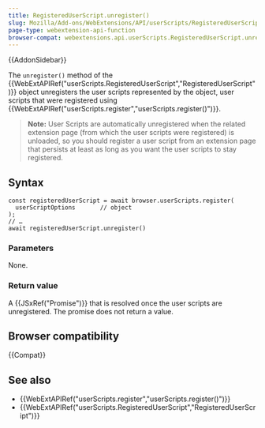 ```yaml
---
title: RegisteredUserScript.unregister()
slug: Mozilla/Add-ons/WebExtensions/API/userScripts/RegisteredUserScript/unregister
page-type: webextension-api-function
browser-compat: webextensions.api.userScripts.RegisteredUserScript.unregister
---
```


{{AddonSidebar}}

The `unregister()` method of the {{WebExtAPIRef("userScripts.RegisteredUserScript","RegisteredUserScript")}} object unregisters the user scripts represented by the object, user scripts that were registered using {{WebExtAPIRef("userScripts.register","userScripts.register()")}}.

> **Note:** User Scripts are automatically unregistered when the related extension page (from which the user scripts were registered) is unloaded, so you should register a user script from an extension page that persists at least as long as you want the user scripts to stay registered.

## Syntax

```js-nolint
const registeredUserScript = await browser.userScripts.register(
  userScriptOptions       // object
);
// …
await registeredUserScript.unregister()
```

### Parameters

None.

### Return value

A {{JSxRef("Promise")}} that is resolved once the user scripts are unregistered. The promise does not return a value.

## Browser compatibility

{{Compat}}

## See also

- {{WebExtAPIRef("userScripts.register","userScripts.register()")}}
- {{WebExtAPIRef("userScripts.RegisteredUserScript","RegisteredUserScript")}}
